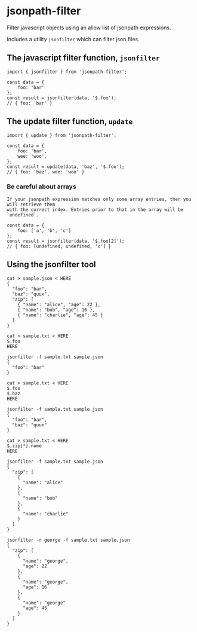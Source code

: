 # jsonpath-filter

Filter javascript objects using an allow list of jsonpath expressions.

Includes a utility `jsonfilter` which can filter json files.

## The javascript filter function, `jsonfilter`

    import { jsonfilter } from 'jsonpath-filter';

    const data = {
        foo: 'bar'
    };
    const result = jsonfilter(data, '$.foo');
    // { foo: 'bar' }

## The update filter function, `update`

    import { update } from 'jsonpath-filter';

    const data = {
        foo: 'bar',
        wee: 'woo',
    };
    const result = update(data, 'baz', '$.foo');
    // { foo: 'baz', wee: 'woo' }

### Be careful about arrays

    If your jsonpath expression matches only some array entries, then you will retrieve them
    with the correct index. Entries prior to that in the array will be `undefined`.

    const data = {
        foo: ['a', 'b', 'c']
    };
    const result = jsonfilter(data, '$.foo[2]');
    // { foo: [undefined, undefined, 'c'] }

## Using the jsonfilter tool

    cat > sample.json < HERE
    {
      "foo": "bar",
      "baz": "quux",
      "zip": [
        { "name": "alice", "age": 22 },
        { "name": "bob", "age": 16 },
        { "name": "charlie", "age": 45 }
      ]
    }

    cat > sample.txt < HERE
    $.foo
    HERE

    jsonfilter -f sample.txt sample.json
    {
      "foo": "bar"
    }

    cat > sample.txt < HERE
    $.foo
    $.baz
    HERE

    jsonfilter -f sample.txt sample.json
    {
      "foo": "bar",
      "baz": "quux"
    }

    cat > sample.txt < HERE
    $.zip[*].name
    HERE

    jsonfilter -f sample.txt sample.json
    {
      "zip": [
        {
          "name": "alice"
        },
        {
          "name": "bob"
        },
        {
          "name": "charlie"
        }
      ]
    }

    jsonfilter -r george -f sample.txt sample.json
    {
      "zip": [
        {
          "name": "george",
          "age": 22
        },
        {
          "name": "george",
          "age": 16
        },
        {
          "name": "george"
          "age": 45
        }
      ]
    }
